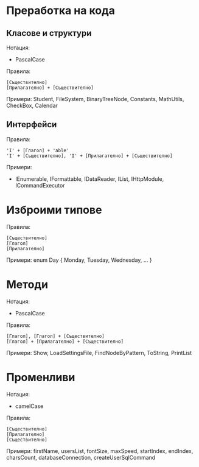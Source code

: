 # Преработка на кода

## Класове и структури
Нотация:
- PascalCase 

Правила:
```
[Съществително] 
[Прилагателно] + [Съществително]
```

Примери:
Student, FileSystem, BinaryTreeNode, Constants, MathUtils, CheckBox, Calendar

## Интерфейси
Правила:
```
'I' + [Глагол] + 'able'
'I' + [Съществително], 'I' + [Прилагателно] + [Съществително]
```
Примери:
- IEnumerable, IFormattable, IDataReader, IList, IHttpModule, ICommandExecutor

# Изброими типове
Правила:
```
[Съществително] 
[Глагол] 
[Прилагателно]
```

Примери:
enum Day { Monday, Tuesday, Wednesday, ... }

# Методи
Нотация:
- PascalCase 

Правила:
```
[Глагол], [Глагол] + [Съществително]
[Глагол] + [Прилагателно] + [Съществително]
```

Примери:
Show, LoadSettingsFile, FindNodeByPattern, ToString, PrintList

# Променливи
Нотация:
- camelCase  

Правила:
```
[Съществително]
[Прилагателно]
[Съществително]
```

Примери:
firstName,  usersList, fontSize, maxSpeed, startIndex, endIndex, charsCount, databaseConnection, createUserSqlCommand
